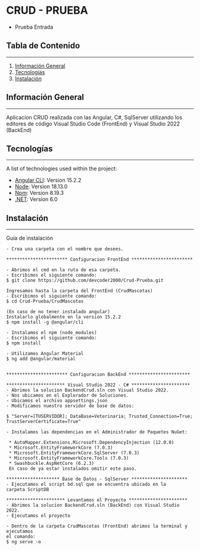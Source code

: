 # CRUD - PRUEBA
* Prueba Entrada
## Tabla de Contenido
***
1. [Información General](#información-general)
2. [Tecnologías](#tecnologías)
3. [Instalación](#instalación)

## Información General
***
Aplicacion CRUD realizada con las Angular, C#, SqlServer utilizando los editores de código Visual Studio Code (FrontEnd) y Visual Studio 2022 (BackEnd)

## Tecnologías
***
A list of technologies used within the project:
* [Angular CLI](https://angular.io/): Version 15.2.2 
* [Node](https://nodejs.org/en/): Version 18.13.0
* [Npm](https://www.npmjs.com/): Version 8.19.3
* [.NET](https://dotnet.microsoft.com/en-us/download/dotnet/6.0): Version 6.0

## Instalación
***
Guia de instalación
```
- Crea una carpeta con el nombre que desees.

*********************** Configuracion FrontEnd ***********************

- Abrimos el cmd en la ruta de esa carpeta.
- Escribimos el siguiente comando:
$ git clone https://github.com/devcoder2000/Crud-Prueba.git

Ingresamos hasta la carpeta del FrontEnd (CrudMascotas)
- Escribimos el siguiente comando:
$ cd Crud-Prueba/CrudMascotas

(En caso de no tener instalado angular)
Instalarlo globalmente en la version 15.2.2
$ npm install -g @angular/cli

- Instalamos el npm (node_modules)
- Escribimos el siguiente comando:
$ npm install

- Utilizamos Angular Material
$ ng add @angular/material


*********************** Configuracion BackEnd ***********************

********************** Visual Studio 2022 - C# **********************
- Abrimos la solucion BackendCrud.sln con Visual Studio 2022.
- Nos ubicamos en el Explorador de Soluciones.
- Ubicamos el archivo appsettings.json
- Modificamos nuestro servidor de base de datos:

$ "Server=[TUSERVIDOR]; DataBase=Veterinaria; Trusted_Connection=True; TrustServerCertificate=True"

- Instalamos las dependencias en el Administrador de Paquetes NuGet:

 * AutoMapper.Extensions.Microsoft.DependencyInjection (12.0.0)
 * Microsoft.EntityFrameworkCore (7.0.3)
 * Microsoft.EntityFrameworkCore.SqlServer (7.0.3)
 * Microsoft.EntityFrameworkCore.Tools (7.0.3)
 * Swashbuckle.AspNetCore (6.2.3)
 En caso de ya estar instalados omitir este paso.

******************** Base de Datos - SqlServer *********************
- Ejecutamos el script bd.sql que se encuentra ubicado en la
carpeta ScriptDB

********************** Levantamos el Proyecto **********************
- Abrimos la solucion BackendCrud.sln (BackEnd) con Visual Studio 2022.
- Ejecutamos el proyecto

- Dentro de la carpeta CrudMascotas (FrontEnd) abrimos la terminal y ejecutamos
el comando: 
$ ng serve -o

```